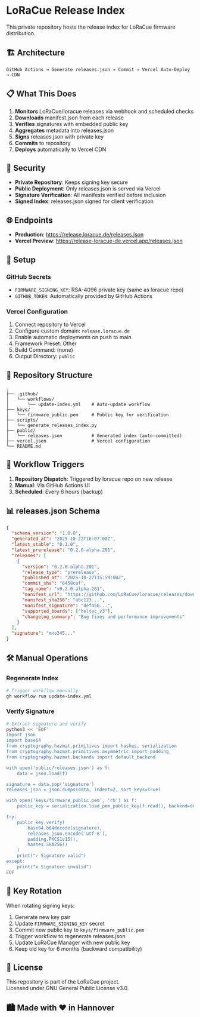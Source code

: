 # LoRaCue Release Index

This private repository hosts the release index for LoRaCue firmware distribution.

## 🏗️ Architecture

```
GitHub Actions → Generate releases.json → Commit → Vercel Auto-Deploy → CDN
```

## 📋 What This Does

1. **Monitors** LoRaCue/loracue releases via webhook and scheduled checks
2. **Downloads** manifest.json from each release
3. **Verifies** signatures with embedded public key
4. **Aggregates** metadata into releases.json
5. **Signs** releases.json with private key
6. **Commits** to repository
7. **Deploys** automatically to Vercel CDN

## 🔐 Security

- **Private Repository**: Keeps signing key secure
- **Public Deployment**: Only releases.json is served via Vercel
- **Signature Verification**: All manifests verified before inclusion
- **Signed Index**: releases.json signed for client verification

## 🌐 Endpoints

- **Production**: https://release.loracue.de/releases.json
- **Vercel Preview**: https://release-loracue-de.vercel.app/releases.json

## 🔧 Setup

### GitHub Secrets

- `FIRMWARE_SIGNING_KEY`: RSA-4096 private key (same as loracue repo)
- `GITHUB_TOKEN`: Automatically provided by GitHub Actions

### Vercel Configuration

1. Connect repository to Vercel
2. Configure custom domain: `release.loracue.de`
3. Enable automatic deployments on push to main
4. Framework Preset: Other
5. Build Command: (none)
6. Output Directory: `public`

## 📁 Repository Structure

```
.
├── .github/
│   └── workflows/
│       └── update-index.yml    # Auto-update workflow
├── keys/
│   └── firmware_public.pem     # Public key for verification
├── scripts/
│   └── generate_releases_index.py
├── public/
│   └── releases.json           # Generated index (auto-committed)
├── vercel.json                 # Vercel configuration
└── README.md
```

## 🔄 Workflow Triggers

1. **Repository Dispatch**: Triggered by loracue repo on new release
2. **Manual**: Via GitHub Actions UI
3. **Scheduled**: Every 6 hours (backup)

## 📊 releases.json Schema

```json
{
  "schema_version": "1.0.0",
  "generated_at": "2025-10-22T16:07:00Z",
  "latest_stable": "0.1.0",
  "latest_prerelease": "0.2.0-alpha.201",
  "releases": [
    {
      "version": "0.2.0-alpha.201",
      "release_type": "prerelease",
      "published_at": "2025-10-22T15:59:00Z",
      "commit_sha": "6458caf",
      "tag_name": "v0.2.0-alpha.201",
      "manifest_url": "https://github.com/LoRaCue/loracue/releases/download/v0.2.0-alpha.201/manifest.json",
      "manifest_sha256": "abc123...",
      "manifest_signature": "def456...",
      "supported_boards": ["heltec_v3"],
      "changelog_summary": "Bug fixes and performance improvements"
    }
  ],
  "signature": "mno345..."
}
```

## 🛠️ Manual Operations

### Regenerate Index

```bash
# Trigger workflow manually
gh workflow run update-index.yml
```

### Verify Signature

```bash
# Extract signature and verify
python3 << 'EOF'
import json
import base64
from cryptography.hazmat.primitives import hashes, serialization
from cryptography.hazmat.primitives.asymmetric import padding
from cryptography.hazmat.backends import default_backend

with open('public/releases.json') as f:
    data = json.load(f)

signature = data.pop('signature')
releases_json = json.dumps(data, indent=2, sort_keys=True)

with open('keys/firmware_public.pem', 'rb') as f:
    public_key = serialization.load_pem_public_key(f.read(), backend=default_backend())

try:
    public_key.verify(
        base64.b64decode(signature),
        releases_json.encode('utf-8'),
        padding.PKCS1v15(),
        hashes.SHA256()
    )
    print("✓ Signature valid")
except:
    print("✗ Signature invalid")
EOF
```

## 🔑 Key Rotation

When rotating signing keys:

1. Generate new key pair
2. Update `FIRMWARE_SIGNING_KEY` secret
3. Commit new public key to `keys/firmware_public.pem`
4. Trigger workflow to regenerate releases.json
5. Update LoRaCue Manager with new public key
6. Keep old key for 6 months (backward compatibility)

## 📄 License

This repository is part of the LoRaCue project.  
Licensed under GNU General Public License v3.0.

## 🏙️ Made with ❤️ in Hannover
